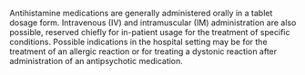 Antihistamine medications are generally administered orally in a tablet dosage form. Intravenous (IV) and intramuscular (IM) administration are also possible, reserved chiefly for in-patient usage for the treatment of specific conditions. Possible indications in the hospital setting may be for the treatment of an allergic reaction or for treating a dystonic reaction after administration of an antipsychotic medication.